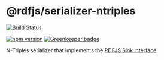 # @rdfjs/serializer-ntriples

[![Build Status](https://travis-ci.org/rdfjs/serializer-ntriples.svg?branch=master)](https://travis-ci.org/rdfjs/serializer-ntriples)

[![npm version](https://img.shields.io/npm/v/@rdfjs/serializer-ntriples.svg)](https://www.npmjs.com/package/@rdfjs/serializer-ntriples) [![Greenkeeper badge](https://badges.greenkeeper.io/rdfjs/serializer-ntriples.svg)](https://greenkeeper.io/)

N-Triples serializer that implements the [RDFJS Sink interface](http://rdf.js.org/).
